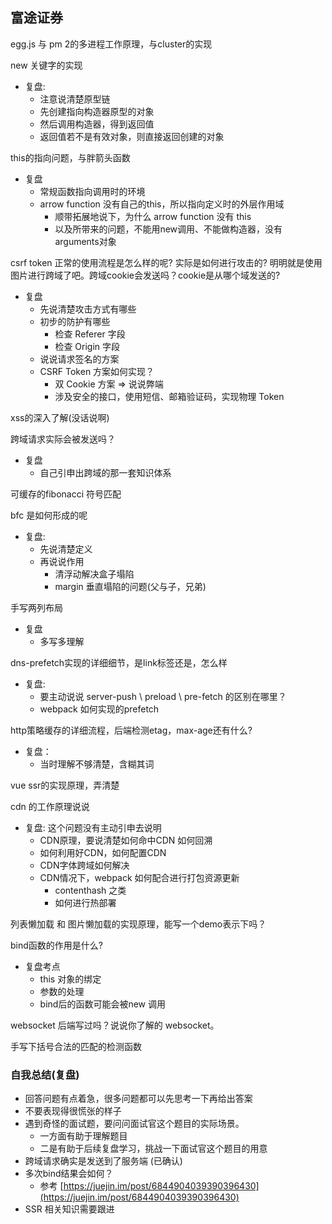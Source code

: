 ## 富途证券

egg.js 与 pm 2的多进程工作原理，与cluster的实现

new 关键字的实现 

- 复盘:
    - 注意说清楚原型链
    - 先创建指向构造器原型的对象
    - 然后调用构造器，得到返回值
    - 返回值若不是有效对象，则直接返回创建的对象

this的指向问题，与胖箭头函数 

- 复盘
    - 常规函数指向调用时的环境
    - arrow function 没有自己的this，所以指向定义时的外层作用域
        - 顺带拓展地说下，为什么 arrow function 没有 this
        - 以及所带来的问题，不能用new调用、不能做构造器，没有arguments对象

csrf token 正常的使用流程是怎么样的呢? 实际是如何进行攻击的? 明明就是使用图片进行跨域了吧。跨域cookie会发送吗？cookie是从哪个域发送的? 

- 复盘
    - 先说清楚攻击方式有哪些
    - 初步的防护有哪些
        - 检查 Referer 字段
        - 检查 Origin 字段
    - 说说请求签名的方案
    - CSRF Token 方案如何实现？
        - 双 Cookie 方案 ⇒ 说说弊端
        - 涉及安全的接口，使用短信、邮箱验证码，实现物理 Token

xss的深入了解(没话说啊)

跨域请求实际会被发送吗？ 

- 复盘
    - 自己引申出跨域的那一套知识体系

可缓存的fibonacci
符号匹配

bfc 是如何形成的呢  

- 复盘:
    - 先说清楚定义
    - 再说说作用
        - 清浮动解决盒子塌陷
        - margin 垂直塌陷的问题(父与子，兄弟)

手写两列布局 

- 复盘
    - 多写多理解

dns-prefetch实现的详细细节，是link标签还是，怎么样 

- 复盘:
    - 要主动说说 server-push \ preload \ pre-fetch 的区别在哪里？
    - webpack 如何实现的prefetch

http策略缓存的详细流程，后端检测etag，max-age还有什么? 

- 复盘：
    - 当时理解不够清楚，含糊其词

vue ssr的实现原理，弄清楚

cdn 的工作原理说说 

- 复盘: 这个问题没有主动引申去说明
    - CDN原理，要说清楚如何命中CDN 如何回溯
    - 如何利用好CDN，如何配置CDN
    - CDN字体跨域如何解决
    - CDN情况下，webpack 如何配合进行打包资源更新
        - contenthash 之类
        - 如何进行热部署

列表懒加载 和 图片懒加载的实现原理，能写一个demo表示下吗？

bind函数的作用是什么?     

- 复盘考点
    - this 对象的绑定
    - 参数的处理
    - bind后的函数可能会被new 调用

websocket 后端写过吗？说说你了解的 websocket。

手写下括号合法的匹配的检测函数

### 自我总结(复盘)

- 回答问题有点着急，很多问题都可以先思考一下再给出答案
- 不要表现得很慌张的样子
- 遇到奇怪的面试题，要问问面试官这个题目的实际场景。
    - 一方面有助于理解题目
    - 二是有助于后续复盘学习，挑战一下面试官这个题目的用意
- 跨域请求确实是发送到了服务端 (已确认)
- 多次bind结果会如何？
    - 参考 [https://juejin.im/post/6844904039390396430](https://juejin.im/post/6844904039390396430)
- SSR 相关知识需要跟进